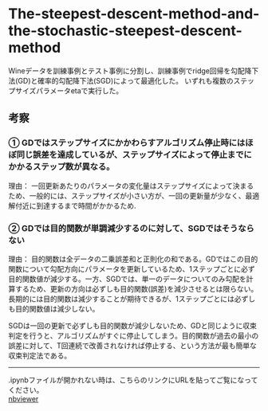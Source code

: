 # The-steepest-descent-method-and-the-stochastic-steepest-descent-method
Wineデータを訓練事例とテスト事例に分割し、訓練事例でridge回帰を勾配降下法(GD)と確率的勾配降下法(SGD)によって最適化した。 いずれも複数のステップサイズパラメータetaで実行した。

## 考察
### ① GDではステップサイズにかかわらすアルゴリズム停止時にはほぼ同じ誤差を達成しているが、ステップサイズによって停止までにかかるステップ数が異なる。  
理由： 一回更新あたりのパラメータの変化量はステップサイズによって決まるため、一般的には、ステップサイズが小さい方が、一回の更新量が少なく、最適解付近に到達するまで時間がかかるため.  

### ② GDでは目的関数が単調減少するのに対して、SGDではそうならない  
理由： 目的関数は全データの二乗誤差和と正則化の和である。GDではこの目的関数について勾配方向にパラメータを更新しているため、1ステップごとに必ず目的関数値が減少する。一方、SGDでは、単一のデータについてのみ勾配を計算するため、更新の方向は必ずしも目的関数(誤差)を減少させるとは限らない。長期的には目的関数は減少することが期待できるが、1ステップごとには必ずしも目的関数値は減少しない。

SGDは一回の更新で必ずしも目的関数が減少しないため、GDと同じように収束判定を行うと、アルゴリズムがすぐに停止してしまう。目的関数が過去の最小の誤差に対して、T回連続で改善されなければ停止する、という方法が最も簡単な収束判定法である。


***
.ipynbファイルが開かれない時は、こちらのリンクにURLを貼ってご覧になってください。  
[nbviewer](https://nbviewer.jupyter.org/)
